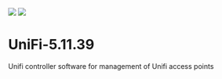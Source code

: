 [![](https://images.microbadger.com/badges/image/lestercovax/unifi.svg)](https://microbadger.com/images/lestercovax/unifi "Get your own image badge on microbadger.com") [![](https://images.microbadger.com/badges/version/lestercovax/unifi.svg)](https://microbadger.com/images/lestercovax/unifi "Get your own version badge on microbadger.com")

# UniFi-5.11.39
Unifi controller software for management of Unifi access points
